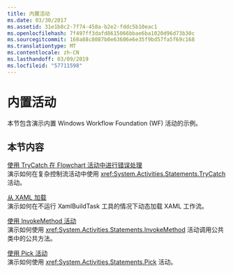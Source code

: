 ```yaml
---
title: 内置活动
ms.date: 03/30/2017
ms.assetid: 31e1b8c2-7f74-458a-b2e2-fddc5b10eac1
ms.openlocfilehash: 7f497ff3dafd8615066bbae6ba1020d96d73b30c
ms.sourcegitcommit: 160a88c8087b0e63606e6e35f9bd57fa5f69c168
ms.translationtype: MT
ms.contentlocale: zh-CN
ms.lasthandoff: 03/09/2019
ms.locfileid: "57711598"
---
```

# <a name="built-in-activities"></a>内置活动
本节包含演示内置 Windows Workflow Foundation (WF) 活动的示例。  
  
## <a name="in-this-section"></a>本节内容  
 [使用 TryCatch 在 Flowchart 活动中进行错误处理](fault-handling-in-a-flowchart-activity-using-trycatch.md)  
 演示如何在复杂控制流活动中使用 <xref:System.Activities.Statements.TryCatch> 活动。  
  
 [从 XAML 加载](load-from-xaml.md)  
 演示如何在不运行 XamlBuildTask 工具的情况下动态加载 XAML 工作流。
  
 [使用 InvokeMethod 活动](using-the-invokemethod-activity.md)  
 演示如何使用 <xref:System.Activities.Statements.InvokeMethod> 活动调用公共类中的公共方法。  
  
 [使用 Pick 活动](using-the-pick-activity.md)  
 演示如何使用 <xref:System.Activities.Statements.Pick> 活动。
